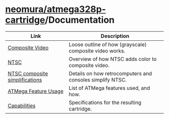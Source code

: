 # [neomura/atmega328p-cartridge](../../readme.md)/Documentation

| Link                                                                        | Description                                               |
| --------------------------------------------------------------------------- | --------------------------------------------------------- |
| [Composite Video](./composite-video/readme.md)                              | Loose outline of how (grayscale) composite video works.   |
| [NTSC](./ntsc/readme.md)                                                    | Overview of how NTSC adds color to composite video.       |
| [NTSC composite simplifications](./ntsc-composite-specifications/readme.md) | Details on how retrocomputers and consoles simplify NTSC. |
| [ATMega Feature Usage](./atmega-feature-usage/readme.md)                    | List of ATMega features used, and how.                    |
| [Capabilities](./capabilities/readme.md)                                    | Specifications for the resulting cartridge.               |
